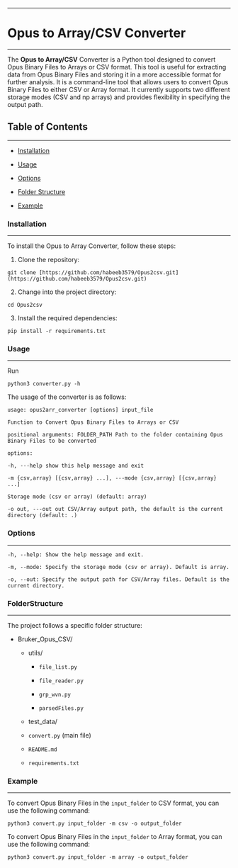
------------------------------------------------------------------------

# Opus to Array/CSV Converter

------------------------------------------------------------------------

The **Opus to Array/CSV** Converter is a Python tool designed to convert
Opus Binary Files to Arrays or CSV format. This tool is useful for
extracting data from Opus Binary Files and storing it in a more
accessible format for further analysis. It is a command-line tool that
allows users to convert Opus Binary Files to either CSV or Array format.
It currently supports two different storage modes (CSV and np arrays)
and provides flexibility in specifying the output path.

## Table of Contents

------------------------------------------------------------------------

-   [Installation](#installation)

-   [Usage](#usage)

-   [Options](#options)

-   [Folder Structure](#folderstructure)

-   [Example](#example)



### Installation 

------------------------------------------------------------------------

To install the Opus to Array Converter, follow these steps:

1.  Clone the repository:

`git clone [https://github.com/habeeb3579/Opus2csv.git](https://github.com/habeeb3579/Opus2csv.git)`

2.  Change into the project directory:

`cd Opus2csv`

3.  Install the required dependencies:

`pip install -r requirements.txt`

### Usage 

------------------------------------------------------------------------

Run

    python3 converter.py -h

The usage of the converter is as follows:

    usage: opus2arr_converter [options] input_file

    Function to Convert Opus Binary Files to Arrays or CSV

    positional arguments: FOLDER_PATH Path to the folder containing Opus
    Binary Files to be converted

    options:

    -h, ---help show this help message and exit

    -m {csv,array} [{csv,array} ...], ---mode {csv,array} [{csv,array} ...]

    Storage mode (csv or array) (default: array)

    -o out, ---out out CSV/Array output path, the default is the current
    directory (default: .)

### Options 

------------------------------------------------------------------------

    -h, --help: Show the help message and exit.

    -m, --mode: Specify the storage mode (csv or array). Default is array.

    -o, --out: Specify the output path for CSV/Array files. Default is the
    current directory.

### FolderStructure 

------------------------------------------------------------------------

The project follows a specific folder structure:

-   Bruker_Opus_CSV/

    -   utils/

        -   `file_list.py`

        -   `file_reader.py`

        -   `grp_wvn.py`

        -   `parsedFiles.py`

    -   test_data/

    -   `convert.py` (main file)

    -   `README.md`

    -   `requirements.txt`

### Example

------------------------------------------------------------------------

To convert Opus Binary Files in the `input_folder` to CSV format, you
can use the following command:

`python3 convert.py input_folder -m csv -o output_folder`

To convert Opus Binary Files in the `input_folder` to Array format, you
can use the following command:

`python3 convert.py input_folder -m array -o output_folder`

